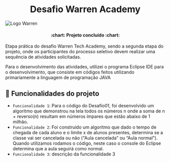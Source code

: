 <h1 align="center"> Desafio Warren Academy</h1>

![Logo Warren](https://user-images.githubusercontent.com/97263637/167319087-be4ab81f-6aab-4286-8618-df56eeb67463.PNG)
<h4 align="center">
:chart: Projeto concluído :chart:
  </h4>


Etapa prática do desafio Warren Tech Academy, sendo a segunda etapa do projeto, onde os participantes do processo seletivo devem realizar uma sequência de atividades solicitadas.

Para o desenvolvimento das atividades, utilizei o programa Eclipse IDE para o desenvolvimento, que consiste em códigos feitos utilizando primariamente a linguagem de programação JAVA

## :hammer: Funcionalidades do projeto

- `Funcionalidade 1`: Para o código do Desafio01, foi desenvolvido um algoritmo que demonstrou na tela todos os números n onde a soma de n + reverso(n) resultam em números ímpares que estão abaixo de 1 milhão.
- `Funcionalidade 2`: Foi construido um algoritmo que dado o tempo de chegada de cada aluno e o limite x de alunos presentes, determina se a classe vai ser cancelada ou não ("Aula cancelada” ou “Aula normal”). Quando utilizamos rodamos o código, neste caso o console do Eclipse determina que a aula seguirá como normal.
- `Funcionalidade 3`: descrição da funcionalidade 3
